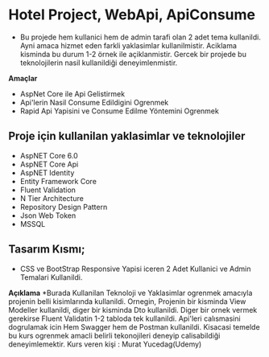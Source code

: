 # Hotel Project, WebApi, ApiConsume
*   Bu projede hem kullanici hem de admin tarafi olan 2 adet tema kullanildi. Ayni amaca hizmet eden farkli yaklasimlar kullanilmistir. Aciklama kisminda bu durum 1-2 örnek ile açiklanmistir. Gercek bir projede bu teknolojilerin nasil kullanildiği deneyimlenmistir.
  
**Amaçlar**  
* AspNet Core ile Api Gelistirmek
* Api'lerin Nasil Consume Edildigini Ogrenmek
* Rapid Api Yapisini ve Consume Edilme Yöntemini Ogrenmek
## Proje için kullanilan yaklasimlar ve teknolojiler
* AspNET Core 6.0
* AspNET Core Api
* AspNET Identity
* Entity Framework Core
* Fluent Validation
* N Tier Architecture
* Repository Design Pattern
* Json Web Token
* MSSQL
## Tasarım Kısmı;  
* CSS ve BootStrap Responsive Yapisi iceren 2 Adet Kullanici ve Admin Temalari Kullanildi. 

**Açıklama**
*Burada Kullanilan Teknoloji ve Yaklasimlar ogrenmek amacıyla projenin belli kisimlarında kullanildi. Ornegin, Projenin bir kisminda View Modeller kullanildi, diger bir kisminda Dto kullanildi. Diger bir ornek vermek gerekirse Fluent Validatin 1-2 tabloda tek kullanildi. Api'leri calısmasini dogrulamak icin Hem Swagger hem de Postman kullanildi. Kisacasi temelde bu kurs ogrenmek amacli belirli tekonojileri deneyip calisabildiği deneyimlemektir. Kurs veren kişi : Murat Yucedag(Udemy)
